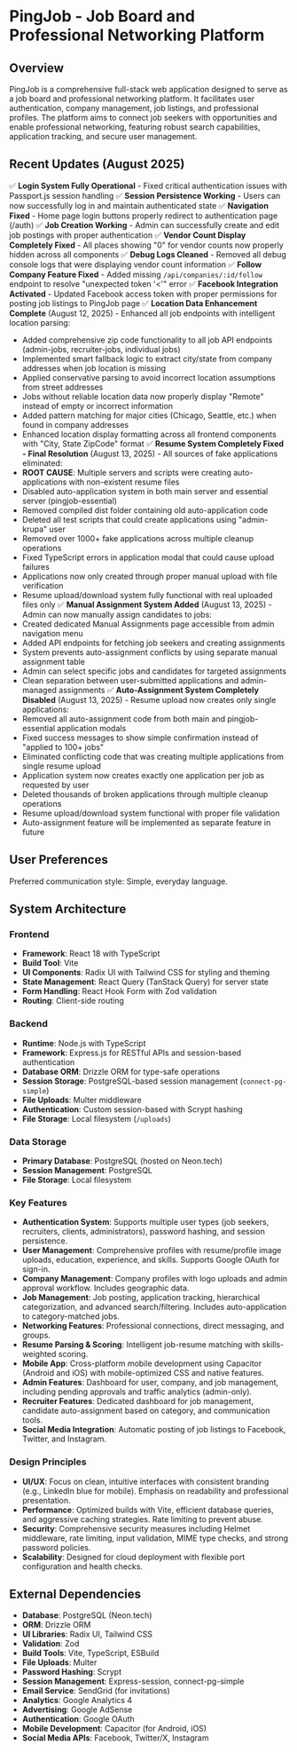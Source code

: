 # PingJob - Job Board and Professional Networking Platform

## Overview
PingJob is a comprehensive full-stack web application designed to serve as a job board and professional networking platform. It facilitates user authentication, company management, job listings, and professional profiles. The platform aims to connect job seekers with opportunities and enable professional networking, featuring robust search capabilities, application tracking, and secure user management.

## Recent Updates (August 2025)
✅ **Login System Fully Operational** - Fixed critical authentication issues with Passport.js session handling
✅ **Session Persistence Working** - Users can now successfully log in and maintain authenticated state
✅ **Navigation Fixed** - Home page login buttons properly redirect to authentication page (/auth)
✅ **Job Creation Working** - Admin can successfully create and edit job postings with proper authentication
✅ **Vendor Count Display Completely Fixed** - All places showing "0" for vendor counts now properly hidden across all components
✅ **Debug Logs Cleaned** - Removed all debug console logs that were displaying vendor count information
✅ **Follow Company Feature Fixed** - Added missing `/api/companies/:id/follow` endpoint to resolve "unexpected token '<'" error
✅ **Facebook Integration Activated** - Updated Facebook access token with proper permissions for posting job listings to PingJob page
✅ **Location Data Enhancement Complete** (August 12, 2025) - Enhanced all job endpoints with intelligent location parsing:
  - Added comprehensive zip code functionality to all job API endpoints (admin-jobs, recruiter-jobs, individual jobs)
  - Implemented smart fallback logic to extract city/state from company addresses when job location is missing
  - Applied conservative parsing to avoid incorrect location assumptions from street addresses
  - Jobs without reliable location data now properly display "Remote" instead of empty or incorrect information
  - Added pattern matching for major cities (Chicago, Seattle, etc.) when found in company addresses
  - Enhanced location display formatting across all frontend components with "City, State ZipCode" format
✅ **Resume System Completely Fixed - Final Resolution** (August 13, 2025) - All sources of fake applications eliminated:
  - **ROOT CAUSE**: Multiple servers and scripts were creating auto-applications with non-existent resume files
  - Disabled auto-application system in both main server and essential server (pingjob-essential)
  - Removed compiled dist folder containing old auto-application code
  - Deleted all test scripts that could create applications using "admin-krupa" user
  - Removed over 1000+ fake applications across multiple cleanup operations
  - Fixed TypeScript errors in application modal that could cause upload failures
  - Applications now only created through proper manual upload with file verification
  - Resume upload/download system fully functional with real uploaded files only
✅ **Manual Assignment System Added** (August 13, 2025) - Admin can now manually assign candidates to jobs:
  - Created dedicated Manual Assignments page accessible from admin navigation menu
  - Added API endpoints for fetching job seekers and creating assignments
  - System prevents auto-assignment conflicts by using separate manual assignment table
  - Admin can select specific jobs and candidates for targeted assignments
  - Clean separation between user-submitted applications and admin-managed assignments
✅ **Auto-Assignment System Completely Disabled** (August 13, 2025) - Resume upload now creates only single applications:
  - Removed all auto-assignment code from both main and pingjob-essential application modals
  - Fixed success messages to show simple confirmation instead of "applied to 100+ jobs"
  - Eliminated conflicting code that was creating multiple applications from single resume upload
  - Application system now creates exactly one application per job as requested by user
  - Deleted thousands of broken applications through multiple cleanup operations
  - Resume upload/download system functional with proper file validation
  - Auto-assignment feature will be implemented as separate feature in future

## User Preferences
Preferred communication style: Simple, everyday language.

## System Architecture

### Frontend
- **Framework**: React 18 with TypeScript
- **Build Tool**: Vite
- **UI Components**: Radix UI with Tailwind CSS for styling and theming
- **State Management**: React Query (TanStack Query) for server state
- **Form Handling**: React Hook Form with Zod validation
- **Routing**: Client-side routing

### Backend
- **Runtime**: Node.js with TypeScript
- **Framework**: Express.js for RESTful APIs and session-based authentication
- **Database ORM**: Drizzle ORM for type-safe operations
- **Session Storage**: PostgreSQL-based session management (`connect-pg-simple`)
- **File Uploads**: Multer middleware
- **Authentication**: Custom session-based with Scrypt hashing
- **File Storage**: Local filesystem (`/uploads`)

### Data Storage
- **Primary Database**: PostgreSQL (hosted on Neon.tech)
- **Session Management**: PostgreSQL
- **File Storage**: Local filesystem

### Key Features
- **Authentication System**: Supports multiple user types (job seekers, recruiters, clients, administrators), password hashing, and session persistence.
- **User Management**: Comprehensive profiles with resume/profile image uploads, education, experience, and skills. Supports Google OAuth for sign-in.
- **Company Management**: Company profiles with logo uploads and admin approval workflow. Includes geographic data.
- **Job Management**: Job posting, application tracking, hierarchical categorization, and advanced search/filtering. Includes auto-application to category-matched jobs.
- **Networking Features**: Professional connections, direct messaging, and groups.
- **Resume Parsing & Scoring**: Intelligent job-resume matching with skills-weighted scoring.
- **Mobile App**: Cross-platform mobile development using Capacitor (Android and iOS) with mobile-optimized CSS and native features.
- **Admin Features**: Dashboard for user, company, and job management, including pending approvals and traffic analytics (admin-only).
- **Recruiter Features**: Dedicated dashboard for job management, candidate auto-assignment based on category, and communication tools.
- **Social Media Integration**: Automatic posting of job listings to Facebook, Twitter, and Instagram.

### Design Principles
- **UI/UX**: Focus on clean, intuitive interfaces with consistent branding (e.g., LinkedIn blue for mobile). Emphasis on readability and professional presentation.
- **Performance**: Optimized builds with Vite, efficient database queries, and aggressive caching strategies. Rate limiting to prevent abuse.
- **Security**: Comprehensive security measures including Helmet middleware, rate limiting, input validation, MIME type checks, and strong password policies.
- **Scalability**: Designed for cloud deployment with flexible port configuration and health checks.

## External Dependencies
- **Database**: PostgreSQL (Neon.tech)
- **ORM**: Drizzle ORM
- **UI Libraries**: Radix UI, Tailwind CSS
- **Validation**: Zod
- **Build Tools**: Vite, TypeScript, ESBuild
- **File Uploads**: Multer
- **Password Hashing**: Scrypt
- **Session Management**: Express-session, connect-pg-simple
- **Email Service**: SendGrid (for invitations)
- **Analytics**: Google Analytics 4
- **Advertising**: Google AdSense
- **Authentication**: Google OAuth
- **Mobile Development**: Capacitor (for Android, iOS)
- **Social Media APIs**: Facebook, Twitter/X, Instagram